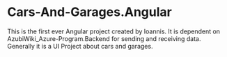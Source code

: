 # Cars-And-Garages.Angular
This is the first ever Angular project created by Ioannis. It is dependent on AzubiWiki_Azure-Program.Backend for sending and receiving data. Generally it is a UI Project about cars and garages.

